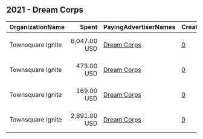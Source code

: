 ## 2021 - Dream Corps 
|OrganizationName|Spent|PayingAdvertiserNames|CreativeUrls|Impressions|Genders|AgeBrackets|CountryCodes|BillingAddresses|CandidateBallotInformation|
|:---|---:|:---|:---|---:|:---|:---|:---|:---|:---|
|Townsquare Ignite|6,047.00 USD|[Dream Corps](2021/Dream_Corps.md)|[0](https://www.snap.com/political-ads/asset/de4fc1e3e1f99cdc9c33429955e51be386833c1d44497fa6dd5098d26217e367?mediaType=mp4)|963,504||18+|united states|"1 Manhattanville Road, Ste 202,Purchase,10577,US"||
|Townsquare Ignite|473.00 USD|[Dream Corps](2021/Dream_Corps.md)|[0](https://www.snap.com/political-ads/asset/bba4a47a7a2bab91d1c91aa0110a2e09d7d7e99e01935d3d60b2cda40489ea80?mediaType=mp4)|84,044||18-35|united states|"1 Manhattanville Road, Ste 202,Purchase,10577,US"||
|Townsquare Ignite|169.00 USD|[Dream Corps](2021/Dream_Corps.md)|[0](https://www.snap.com/political-ads/asset/98791458af1fffefbf0610f2cae59567f2646cff3204eb985c8d6b935497a91c?mediaType=mp4)|28,193||18-35|united states|"1 Manhattanville Road, Ste 202,Purchase,10577,US"||
|Townsquare Ignite|2,891.00 USD|[Dream Corps](2021/Dream_Corps.md)|[0](https://www.snap.com/political-ads/asset/1485b01804d2d85d53412e7e9c581a8afdca90412df2ab5011f43cdd5ec0e211?mediaType=mp4)|802,200||18+|united states|"1 Manhattanville Road, Ste 202,Purchase,10577,US"||
